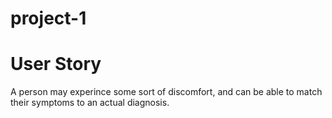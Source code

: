 # project-1



# User Story
A person may experince some sort of discomfort, and can be able to match their symptoms to an actual diagnosis.


